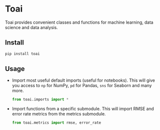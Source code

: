 # Toai

Toai provides convenient classes and functions for machine learning, data science and data analysis.

## Install

```python
pip install toai
```

## Usage

- Import most useful default imports (useful for notebooks). This will give you access to `np` for NumPy, `pd` for Pandas, `sns` for Seaborn and many more.

  ```python
  from toai.imports import *
  ```

- Import functions from a specific submodule. This will import RMSE and error rate metrics from the metrics submodule.

  ```python
  from toai.metrics import rmse, error_rate
  ```
